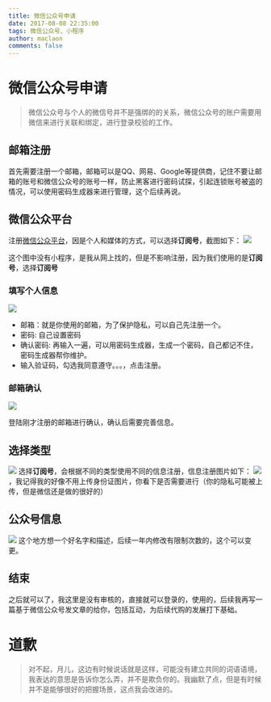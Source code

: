 ```yaml
---
title: 微信公众号申请
date: 2017-08-08 22:35:00
tags: 微信公众号、小程序
author: maclaon
comments: false
---
```

# 微信公众号申请
> 微信公众号与个人的微信号并不是强绑的的关系，微信公众号的账户需要用微信来进行关联和绑定，进行登录校验的工作。

## 邮箱注册
首先需要注册一个邮箱，邮箱可以是QQ、网易、Google等提供商，记住不要让邮箱的账号和微信公众号的账号一样，防止黑客进行密码试探，引起连锁账号被盗的情况，可以使用密码生成器来进行管理，这个后续再说。

## 微信公众平台
注册[微信公众平台](https://mp.weixin.qq.com/cgi-bin/registermidpage?action=index&lang=zh_CN)，因是个人和媒体的方式，可以选择**订阅号**，截图如下：
![](https://timgsa.baidu.com/timg?image&quality=80&size=b9999_10000&sec=1502246364840&di=64ef4e6d088c85cb947bd8874348b2ba&imgtype=0&src=http%3A%2F%2Fwww.2cto.com%2Fuploadfile%2FCollfiles%2F20150619%2F2015061908365915.png)

<!--more-->
这个图中没有小程序，是我从网上找的，但是不影响注册，因为我们使用的是**订阅号**，选择**订阅号**

### 填写个人信息
![](https://timgsa.baidu.com/timg?image&quality=80&size=b9999_10000&sec=1502246554197&di=5c79eae8e40f3f5d5f710c36289c39fd&imgtype=0&src=http%3A%2F%2Fpinmi-site.oss-cn-hangzhou.aliyuncs.com%2Fuploads%2Fckeditor%2Fpictures%2F3%2Fcontent_22.png)

+ 邮箱：就是你使用的邮箱，为了保护隐私，可以自己先注册一个。
+ 密码: 自己设置密码
+ 确认密码: 再输入一遍，可以用密码生成器，生成一个密码，自己都记不住，密码生成器帮你维护。
+ 输入验证码，勾选我同意遵守。。。，点击注册。

### 邮箱确认
![](https://timgsa.baidu.com/timg?image&quality=80&size=b9999_10000&sec=1502246719406&di=437bf697b9b0066c841a297dbb6850fc&imgtype=0&src=http%3A%2F%2Fb.hiphotos.baidu.com%2Fexp%2Fw%3D480%2Fsign%3D220b697acd8065387beaa51ba7dda115%2F9c16fdfaaf51f3de0597555093eef01f3a2979d9.jpg)

登陆刚才注册的邮箱进行确认，确认后需要完善信息。

## 选择类型
![](https://gss0.baidu.com/9fo3dSag_xI4khGko9WTAnF6hhy/zhidao/pic/item/d788d43f8794a4c217d08dcd06f41bd5ac6e3960.jpg)
选择**订阅号**，会根据不同的类型使用不同的信息注册，信息注册图片如下：
![](https://gss0.baidu.com/-Po3dSag_xI4khGko9WTAnF6hhy/zhidao/pic/item/a1ec08fa513d2697925462bb5dfbb2fb4216d855.jpg)，我记得我的好像不用上传身份证图片，你看下是否需要进行（你的隐私可能被上传，但是微信还是做的很好的）

## 公众号信息
![](https://gss0.baidu.com/-Po3dSag_xI4khGko9WTAnF6hhy/zhidao/pic/item/0e2442a7d933c89552fff29dd91373f083020056.jpg)
这个地方想一个好名字和描述，后续一年内修改有限制次数的，这个可以变更。

## 结束
之后就可以了，我这里是没有审核的，直接就可以登录的，使用的，后续我再写一篇基于微信公众号发文章的给你，包括互动，为后续代购的发展打下基础。

# 道歉
> 对不起，月儿，这边有时候说话就是这样，可能没有建立共同的词语语境，我表达的意思是告诉你怎么弄，并不是欺负你的。我幽默了点，但是有时候并不是能够很好的把握场景，这点我会改进的。

